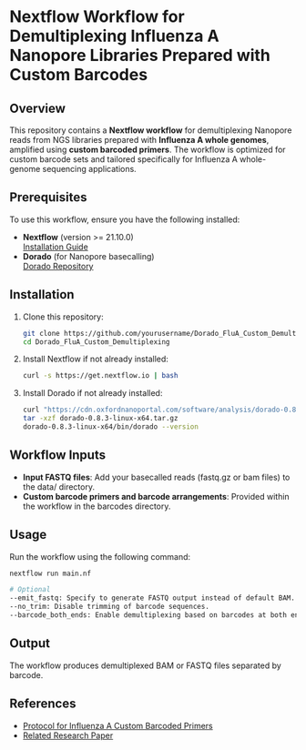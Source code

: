 # Nextflow Workflow for Demultiplexing Influenza A Nanopore Libraries Prepared with Custom Barcodes

## Overview
This repository contains a **Nextflow workflow** for demultiplexing Nanopore reads from NGS libraries prepared with **Influenza A whole genomes**, amplified using **custom barcoded primers**. The workflow is optimized for custom barcode sets and tailored specifically for Influenza A whole-genome sequencing applications.

## Prerequisites
To use this workflow, ensure you have the following installed:
- **Nextflow** (version >= 21.10.0)  
  [Installation Guide](https://www.nextflow.io/docs/latest/install.html)
- **Dorado** (for Nanopore basecalling)  
  [Dorado Repository](https://github.com/nanoporetech/dorado)
  
## Installation
1. Clone this repository:
   ```bash
   git clone https://github.com/yourusername/Dorado_FluA_Custom_Demultiplexing.git
   cd Dorado_FluA_Custom_Demultiplexing
2. Install Nextflow if not already installed:
   ```bash
   curl -s https://get.nextflow.io | bash
3. Install Dorado if not already installed:
   ```bash
   curl "https://cdn.oxfordnanoportal.com/software/analysis/dorado-0.8.3-linux-x64.tar.gz" -o dorado-0.8.3-linux-x64.tar.gz
   tar -xzf dorado-0.8.3-linux-x64.tar.gz
   dorado-0.8.3-linux-x64/bin/dorado --version

## Workflow Inputs
- **Input FASTQ files**: Add your basecalled reads (fastq.gz or bam files) to the data/ directory.
- **Custom barcode primers and barcode arrangements**: Provided within the workflow in the barcodes directory.

## Usage
  Run the workflow using the following command:
   ```bash
   nextflow run main.nf
   
# Optional
--emit_fastq: Specify to generate FASTQ output instead of default BAM.
--no_trim: Disable trimming of barcode sequences.
--barcode_both_ends: Enable demultiplexing based on barcodes at both ends.
```
## Output
The workflow produces demultiplexed BAM or FASTQ files separated by barcode.

## References
- [Protocol for Influenza A Custom Barcoded Primers](https://www.protocols.io/view/optimized-rt-pcr-protocols-for-whole-genome-amplif-bp2l62r15gqe/v1)
- [Related Research Paper](https://doi.org/10.3389/fcimb.2024.1497278)
